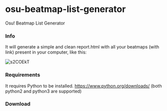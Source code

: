 # osu-beatmap-list-generator
Osu! Beatmap List Generator

### Info
It will generate a simple and clean report.html with all your beatmaps (with link) present in your computer, like this:

![s2COEkT](https://i.imgur.com/s2COEkT.png)

### Requirements
It requires Python to be installed. https://www.python.org/downloads/ (both python2 and python3 are supported)

### Download


